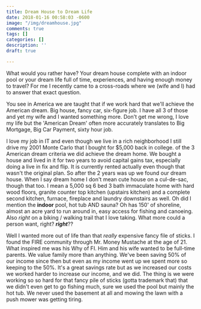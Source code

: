 ```yaml
---
title: Dream House to Dream Life
date: 2018-01-16 00:58:03 -0600
image: "/img/dreamhouse.jpg"
comments: true
tags: []
categories: []
description: ''
draft: true

---
```

What would you rather have? Your dream house complete with an indoor pool or your dream life full of time, experiences, and having enough money to travel? For me I recently came to a cross-roads where we (wife and I) had to answer that exact question.

You see in America we are taught that if we work hard that we'll achieve the American dream. Big house, fancy car, six-figure job. I have all 3 of those and yet my wife and I wanted something more. Don't get me wrong, I love my life but the 'American Dream' often more accurately translates to Big Mortgage, Big Car Payment, sixty hour job.

I love my job in IT and even though we live in a rich neighborhood I still drive my 2001 Monte Carlo that I bought for $5,000 back in college. of the 3 American dream criteria we did achieve the dream home. We bought a house and lived in it for two years to avoid capital gains tax, especially doing a live in fix and flip. It is currently rented actually even though that wasn't the original plan. So after the 2 years was up we found our dream house. When I say dream home I don't mean cute house on a cul-de-sac, though that too. I mean a 5,000 sq 6 bed 3 bath immaculate home with hard wood floors, granite counter top kitchen (upstairs kitchen) and a complete second kitchen, furnace, fireplace and laundry downstairs as well. Oh did I mention the **indoor** pool, hot tub AND sauna? Oh has 150' of shoreline, almost an acre yard to run around in, easy access for fishing and canoeing. Also _right_ on a biking / walking trail that I love taking. What more could a person want, right? **_right_**??

Well I wanted more out of life than that _really_ expensive fancy file of sticks. I found the FIRE community through Mr. Money Mustache at the age of 21. What inspired me was his Why of FI. Him and his wife wanted to be full-time parents. We value family more than anything. We've been saving 50% of our income since then but even as my income went up we spent more so keeping to the 50%. It's a great savings rate but as we increased our costs we worked harder to increase our income, and we did. The thing is we were working so so hard for that fancy pile of sticks (gotta trademark that) that we didn't even get to go fishing much, sure we used the pool but mainly the hot tub. We never used the basement at all and mowing the lawn with a push mower was getting tiring.